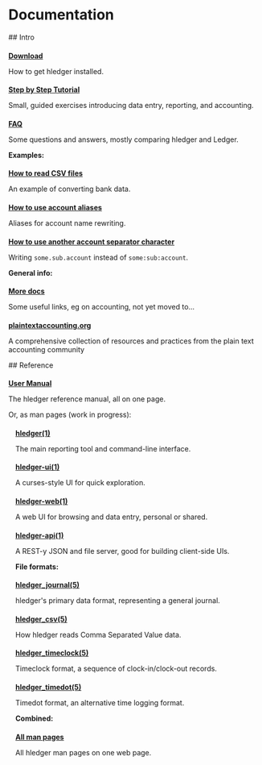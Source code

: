 <!-- * toc -->

# Documentation

<style>
h4 {
margin-bottom:0.2em;
}
/*div.col-sm-5 { border:thin solid gray; }*/
</style>

<div class="container">

<div class="row">
<div class="col-sm-5">
## Intro

#### [Download](download.html)
How to get hledger installed.

#### [Step by Step Tutorial](step-by-step.html)
Small, guided exercises introducing data entry, reporting, and accounting.

#### [FAQ](faq.html)
Some questions and answers, mostly comparing hledger and Ledger.

**Examples:**

#### [How to read CSV files](how-to-read-csv-files.html)
An example of converting bank data.

#### [How to use account aliases](how-to-use-account-aliases.html)
Aliases for account name rewriting.

#### [How to use another account separator character](how-to-use-another-account-separator-character.html)
Writing `some.sub.account` instead of `some:sub:account`.

**General info:**

#### [More docs](more-docs.html)
Some useful links, eg on accounting, not yet moved to...

#### [plaintextaccounting.org](http://plaintextaccounting.org)
A comprehensive collection of resources and practices from the plain text accounting community




</div>
<div class="col-sm-5">
## Reference

#### [User Manual](manual.html)
The hledger reference manual, all on one page.

Or, as man pages (work in progress):

<div style="padding-left:1em;">

#### [hledger(1)](hledger.html)
The main reporting tool and command-line interface.

#### [hledger-ui(1)](hledger-ui.html)
A curses-style UI for quick exploration.

#### [hledger-web(1)](hledger-web.html)
A web UI for browsing and data entry, personal or shared.

#### [hledger-api(1)](hledger-api.html)
A REST-y JSON and file server, good for building client-side UIs.

**File formats:**

#### [hledger_journal(5)](journal.html)
hledger's primary data format, representing a general journal.

#### [hledger_csv(5)](csv.html)
How hledger reads Comma Separated Value data.

#### [hledger_timeclock(5)](timeclock.html)
Timeclock format, a sequence of clock-in/clock-out records.

#### [hledger_timedot(5)](timedot.html)
Timedot format, an alternative time logging format.

**Combined:**

#### [All man pages](manual2.html)
All hledger man pages on one web page.

</div>

</div>
</div>

</div>


